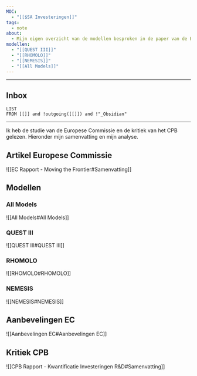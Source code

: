 ```yaml
---
MOC:
  - "[[$SA Investeringen]]"
tags:
  - note
about:
  - Mijn eigen overzicht van de modellen besproken in de paper van de EC.
modellen:
  - "[[QUEST III]]"
  - "[[RHOMOLO]]"
  - "[[NEMESIS]]"
  - "[[All Models]]"
---
```

---
## Inbox
```dataview
LIST
FROM [[]] and !outgoing([[]]) and !"_Obsidian"
```
---

Ik heb de studie van de Europese Commissie en de kritiek van het CPB gelezen. Hieronder mijn samenvatting en mijn analyse.

## Artikel Europese Commissie

![[EC Rapport - Moving the Frontier#Samenvatting]]

## Modellen

### All Models

![[All Models#All Models]]

### QUEST III

![[QUEST III#QUEST III]]

### RHOMOLO

![[RHOMOLO#RHOMOLO]]

### NEMESIS

![[NEMESIS#NEMESIS]]

## Aanbevelingen EC

![[Aanbevelingen EC#Aanbevelingen EC]]


## Kritiek CPB

![[CPB Rapport - Kwantificatie Investeringen R&D#Samenvatting]]